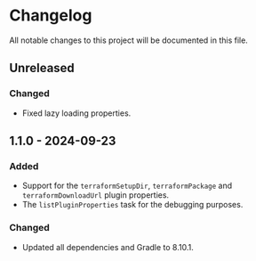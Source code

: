# Changelog

All notable changes to this project will be documented in this file.

## Unreleased

### Changed

- Fixed lazy loading properties.

## 1.1.0 - 2024-09-23

### Added

- Support for the `terraformSetupDir`, `terraformPackage` and `terraformDownloadUrl` plugin properties.
- The `listPluginProperties` task for the debugging purposes.

### Changed

- Updated all dependencies and Gradle to 8.10.1.
